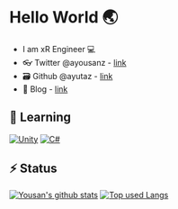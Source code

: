 # Hello World 🌏
-  I am xR Engineer 💻
- :eyeglasses: Twitter @ayousanz - [link](https://twitter.com/ayousanz)
- 🗃 Github @ayutaz - [link](https://github.com/ayutaz)
- 📖 Blog - [link](https://ayousanz.hatenadiary.jp/)

## 🌱 Learning
[![Unity](https://img.shields.io/badge/-Unity-ffffff?style=for-the-badge&labelColor=FA7343&logoColor=ffffff&color=f5f5f5&logo=swift)](https://unity.com/ja)
[![C#](https://img.shields.io/badge/-CSharp-ffffff?style=for-the-badge&labelColor=3776AB&logoColor=ffffff&color=f5f5f5&logo=python)](https://docs.microsoft.com/ja-jp/dotnet/csharp/)


## ⚡ Status
[![Yousan's github stats](https://readme-stats.psbss.vercel.app/api?username=ayutaz&count_private=true&show_icons=true&theme=algolia)](https://github.com/ayutaz/)
[![Top used Langs](https://readme-stats.psbss.vercel.app/api/top-langs/?username=ayutaz&hide=php,blade&layout=compact&theme=algolia)](https://github.com/ayutaz/)
